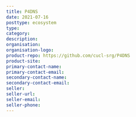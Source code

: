 ```yaml
---
title: P4DNS
date: 2021-07-16
posttype: ecosystem
type:
category:
description:
organisation:
organisation-logo:
product-repo: https://github.com/cucl-srg/P4DNS
product-site:
primary-contact-name:
primary-contact-email:
secondary-contact-name:
secondary-contact-email:
seller:
seller-url:
seller-email:
seller-phone:
---
```

